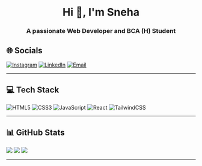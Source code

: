 <h1 align="center">Hi 👋, I'm Sneha</h1>
<h3 align="center">A passionate Web Developer and BCA (H) Student</h3>

## 🌐 Socials  
[![Instagram](https://img.shields.io/badge/Instagram-%23E4405F.svg?logo=instagram&logoColor=white)](https://www.instagram.com/snehaghoshal_art/) 
[![LinkedIn](https://img.shields.io/badge/LinkedIn-%230077B5.svg?logo=linkedin&logoColor=white)](https://www.linkedin.com/in/sneha-ghoshal-aa4459327/) 
[![Email](https://img.shields.io/badge/Email-D14836?style=flat&logo=gmail&logoColor=white)](snehaghoshal577@gmail.com)

---

## 💻 Tech Stack  
![HTML5](https://img.shields.io/badge/html5-%23E34F26.svg?style=flat&logo=html5&logoColor=white)
![CSS3](https://img.shields.io/badge/css3-%231572B6.svg?style=flat&logo=css3&logoColor=white)
![JavaScript](https://img.shields.io/badge/javascript-%23323330.svg?style=flat&logo=javascript&logoColor=%23F7DF1E)
![React](https://img.shields.io/badge/react-%2320232a.svg?style=flat&logo=react&logoColor=%2361DAFB)
![TailwindCSS](https://img.shields.io/badge/tailwindcss-%2338B2AC.svg?style=flat&logo=tailwind-css&logoColor=white)


---

## 📊 GitHub Stats  
![](https://github-readme-stats.vercel.app/api?username=yourusername&theme=radical&hide_border=false&include_all_commits=true&count_private=true)
![](https://github-readme-streak-stats.herokuapp.com/?user=yourusername&theme=radical&hide_border=false)
![](https://github-readme-stats.vercel.app/api/top-langs/?username=yourusername&theme=radical&hide_border=false&layout=compact)

---

